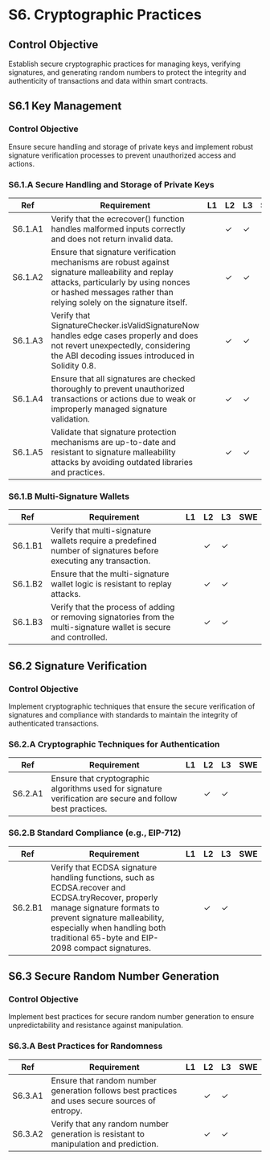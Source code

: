 # S6. Cryptographic Practices

## Control Objective
Establish secure cryptographic practices for managing keys, verifying signatures, and generating random numbers to protect the integrity and authenticity of transactions and data within smart contracts.

## S6.1 Key Management

### Control Objective
Ensure secure handling and storage of private keys and implement robust signature verification processes to prevent unauthorized access and actions.

### S6.1.A Secure Handling and Storage of Private Keys

| Ref          | Requirement                                                                 | L1 | L2 | L3 | SWE |
| ------------ | --------------------------------------------------------------------------- | -- | -- | -- | --- |
| S6.1.A1      | Verify that the ecrecover() function handles malformed inputs correctly and does not return invalid data. |    | ✓  | ✓  |     |
| S6.1.A2      | Ensure that signature verification mechanisms are robust against signature malleability and replay attacks, particularly by using nonces or hashed messages rather than relying solely on the signature itself. |    | ✓  | ✓  |     |
| S6.1.A3      | Verify that SignatureChecker.isValidSignatureNow handles edge cases properly and does not revert unexpectedly, considering the ABI decoding issues introduced in Solidity 0.8. |    | ✓  | ✓  |     |
| S6.1.A4      | Ensure that all signatures are checked thoroughly to prevent unauthorized transactions or actions due to weak or improperly managed signature validation. |    | ✓  | ✓  |     |
| S6.1.A5      | Validate that signature protection mechanisms are up-to-date and resistant to signature malleability attacks by avoiding outdated libraries and practices. |    | ✓  | ✓  |     |

### S6.1.B Multi-Signature Wallets

| Ref          | Requirement                                                                 | L1 | L2 | L3 | SWE |
| ------------ | --------------------------------------------------------------------------- | -- | -- | -- | --- |
| S6.1.B1      | Verify that multi-signature wallets require a predefined number of signatures before executing any transaction. |    | ✓  | ✓  |     |
| S6.1.B2      | Ensure that the multi-signature wallet logic is resistant to replay attacks. |    | ✓  | ✓  |     |
| S6.1.B3      | Verify that the process of adding or removing signatories from the multi-signature wallet is secure and controlled. |    | ✓  | ✓  |     |


## S6.2 Signature Verification

### Control Objective
Implement cryptographic techniques that ensure the secure verification of signatures and compliance with standards to maintain the integrity of authenticated transactions.

### S6.2.A Cryptographic Techniques for Authentication

| Ref          | Requirement                                                                 | L1 | L2 | L3 | SWE |
| ------------ | --------------------------------------------------------------------------- | -- | -- | -- | --- |
| S6.2.A1      | Ensure that cryptographic algorithms used for signature verification are secure and follow best practices. |    | ✓  | ✓  |     |

### S6.2.B Standard Compliance (e.g., EIP-712)

| Ref          | Requirement                                                                 | L1 | L2 | L3 | SWE |
| ------------ | --------------------------------------------------------------------------- | -- | -- | -- | --- |
| S6.2.B1      | Verify that ECDSA signature handling functions, such as ECDSA.recover and ECDSA.tryRecover, properly manage signature formats to prevent signature malleability, especially when handling both traditional 65-byte and EIP-2098 compact signatures. |    | ✓  | ✓  |     |

## S6.3 Secure Random Number Generation

### Control Objective
Implement best practices for secure random number generation to ensure unpredictability and resistance against manipulation.

### S6.3.A Best Practices for Randomness

| Ref          | Requirement                                                                 | L1 | L2 | L3 | SWE |
| ------------ | --------------------------------------------------------------------------- | -- | -- | -- | --- |
| S6.3.A1      | Ensure that random number generation follows best practices and uses secure sources of entropy. |    | ✓  | ✓  |     |
| S6.3.A2      | Verify that any random number generation is resistant to manipulation and prediction. |    | ✓  | ✓  |     |
